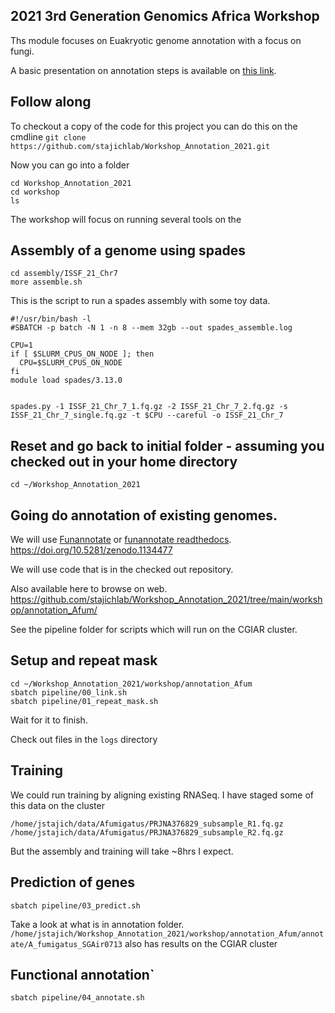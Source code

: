 ## 2021 3rd Generation Genomics Africa Workshop

Ths module focuses on Euakryotic genome annotation with a focus on fungi.

A basic presentation on annotation steps is available on [this link](resource/presentation_1.pdf).

## Follow along

To checkout a copy of the code for this project you can do this on the cmdline
`git clone https://github.com/stajichlab/Workshop_Annotation_2021.git`

Now you can go into a folder
```
cd Workshop_Annotation_2021
cd workshop
ls
```

The workshop will focus on running several tools on the

## Assembly of a genome using spades

```
cd assembly/ISSF_21_Chr7
more assemble.sh
```
This is the script to run a spades assembly with some toy data.
```
#!/usr/bin/bash -l
#SBATCH -p batch -N 1 -n 8 --mem 32gb --out spades_assemble.log

CPU=1
if [ $SLURM_CPUS_ON_NODE ]; then
  CPU=$SLURM_CPUS_ON_NODE
fi
module load spades/3.13.0


spades.py -1 ISSF_21_Chr_7_1.fq.gz -2 ISSF_21_Chr_7_2.fq.gz -s ISSF_21_Chr_7_single.fq.gz -t $CPU --careful -o ISSF_21_Chr_7
```

## Reset and go back to initial folder - assuming you checked out in your home directory
`cd ~/Workshop_Annotation_2021`

## Going do annotation of existing genomes.

We will use [Funannotate](https://github.com/nextgenusfs/funannotate/) or [funannotate readthedocs](https://funannotate.readthedocs.io/en/latest/). https://doi.org/10.5281/zenodo.1134477

We will use code that is in the checked out repository.

Also available here to browse on web.
https://github.com/stajichlab/Workshop_Annotation_2021/tree/main/workshop/annotation_Afum/

See the pipeline folder for scripts which will run on the CGIAR cluster.

## Setup and repeat mask

```
cd ~/Workshop_Annotation_2021/workshop/annotation_Afum
sbatch pipeline/00_link.sh
sbatch pipeline/01_repeat_mask.sh
```
Wait for it to finish.

Check out files in the `logs` directory

## Training

We could run training by aligning existing RNASeq.  I have staged some of this data on the cluster
```
/home/jstajich/data/Afumigatus/PRJNA376829_subsample_R1.fq.gz
/home/jstajich/data/Afumigatus/PRJNA376829_subsample_R2.fq.gz
```
But the assembly and training will take ~8hrs I expect.

## Prediction of genes
```
sbatch pipeline/03_predict.sh
```

Take a look at what is in annotation folder.
`/home/jstajich/Workshop_Annotation_2021/workshop/annotation_Afum/annotate/A_fumigatus_SGAir0713` also has results on the CGIAR cluster

## Functional annotation`

```
sbatch pipeline/04_annotate.sh
```
